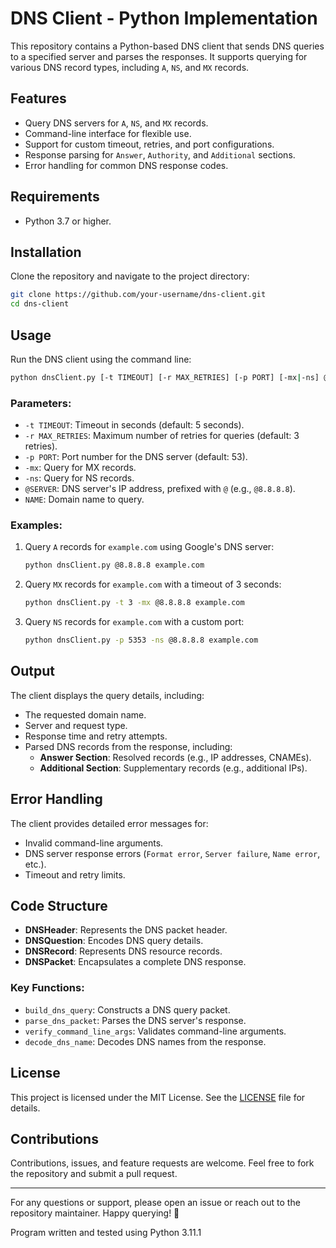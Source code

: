 # DNS Client - Python Implementation

This repository contains a Python-based DNS client that sends DNS queries to a specified server and parses the responses. It supports querying for various DNS record types, including `A`, `NS`, and `MX` records.

## Features

- Query DNS servers for `A`, `NS`, and `MX` records.
- Command-line interface for flexible use.
- Support for custom timeout, retries, and port configurations.
- Response parsing for `Answer`, `Authority`, and `Additional` sections.
- Error handling for common DNS response codes.

## Requirements

- Python 3.7 or higher.

## Installation

Clone the repository and navigate to the project directory:

```bash
git clone https://github.com/your-username/dns-client.git
cd dns-client
```

## Usage

Run the DNS client using the command line:

```bash
python dnsClient.py [-t TIMEOUT] [-r MAX_RETRIES] [-p PORT] [-mx|-ns] @SERVER NAME
```

### Parameters:
- `-t TIMEOUT`: Timeout in seconds (default: 5 seconds).
- `-r MAX_RETRIES`: Maximum number of retries for queries (default: 3 retries).
- `-p PORT`: Port number for the DNS server (default: 53).
- `-mx`: Query for MX records.
- `-ns`: Query for NS records.
- `@SERVER`: DNS server's IP address, prefixed with `@` (e.g., `@8.8.8.8`).
- `NAME`: Domain name to query.

### Examples:

1. Query `A` records for `example.com` using Google's DNS server:
   ```bash
   python dnsClient.py @8.8.8.8 example.com
   ```

2. Query `MX` records for `example.com` with a timeout of 3 seconds:
   ```bash
   python dnsClient.py -t 3 -mx @8.8.8.8 example.com
   ```

3. Query `NS` records for `example.com` with a custom port:
   ```bash
   python dnsClient.py -p 5353 -ns @8.8.8.8 example.com
   ```

## Output

The client displays the query details, including:
- The requested domain name.
- Server and request type.
- Response time and retry attempts.
- Parsed DNS records from the response, including:
  - **Answer Section**: Resolved records (e.g., IP addresses, CNAMEs).
  - **Additional Section**: Supplementary records (e.g., additional IPs).

## Error Handling

The client provides detailed error messages for:
- Invalid command-line arguments.
- DNS server response errors (`Format error`, `Server failure`, `Name error`, etc.).
- Timeout and retry limits.

## Code Structure

- **DNSHeader**: Represents the DNS packet header.
- **DNSQuestion**: Encodes DNS query details.
- **DNSRecord**: Represents DNS resource records.
- **DNSPacket**: Encapsulates a complete DNS response.

### Key Functions:

- `build_dns_query`: Constructs a DNS query packet.
- `parse_dns_packet`: Parses the DNS server's response.
- `verify_command_line_args`: Validates command-line arguments.
- `decode_dns_name`: Decodes DNS names from the response.

## License

This project is licensed under the MIT License. See the [LICENSE](LICENSE) file for details.

## Contributions

Contributions, issues, and feature requests are welcome. Feel free to fork the repository and submit a pull request.

---

For any questions or support, please open an issue or reach out to the repository maintainer. Happy querying! 🚀

Program written and tested using Python 3.11.1
